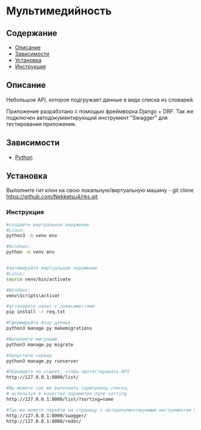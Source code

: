 # Мультимедийность

## Содержание


- [Описание](#описание)
- [Зависимости](#зависимости)
- [Установка](#установка)
- [Инструкция](#инструкция)



## Описание

Небольшое API, которое подгружает данные в виде списка из словарей.

Приложение разработано с помощью фреймворка Django + DRF. Так же подключен автодокументирующий инструмент "Swagger" для тестирования приложения.


## Зависимости

- [Python](https://www.python.org/downloads/)

## Установка

Выполните гит клон на свою локальную/виртуальную машину - git clone https://github.com/Nekketsu4/rks.git


### Инструкция
```bash
#создайте виртуальное окружение
#Linux:
python3 -m venv env

#Windows:
python -m venv env


#активируйте виртуальное окружение
#Linux:
source venv/bin/activate

#Windows:
venv\Scripts\activat

#установите пакет с зависимостями 
pip install -r req.txt

#Сформируйте базу данных
python3 manage.py makemigrations

#Выполните миграцию
python3 manage.py migrate

#Запустите сервер
python3 manage.py runserver

#Перейдите по ссылке, чтобы протестировать API
http://127.0.0.1:8000/list/

#Вы можете так же выполнить соритровку списка,
# используя в качестве параметра поле sorting
http://127.0.0.1:8000/list/?sorting=name

#Так же можете перейти на страницу с автодокументируемым инструментом Swagger либо же Redoc
http://127.0.0.1:8000/swagger/
http://127.0.0.1:8000/redoc/
```
